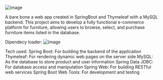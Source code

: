 ![image](https://github.com/user-attachments/assets/a8630d75-8e99-48e1-bd86-384e7599e3b1)

A bare bone a web app created in SpringBoot and Thymeleaf with a MySQL backend. This project aims to develop a fully functional e-commerce platform for furniture, allowing users to browse, select, and purchase furniture items listed in the database.


Dipendecy loader:   ![image](https://github.com/user-attachments/assets/71b3f9b9-77e7-47a9-bc08-db034dbfffad)

Tech used:
    Spring Boot: For building the backend of the application
    Thymeleaf: For rendering dynamic web pages on the server side
    MySQL: As the database to store product and user information
    Spring Data JDBC: For database access and manipulation
    Spring Web: For building RESTful web services
    Spring Boot Web Tools: For development and testing
